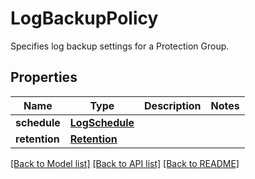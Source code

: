 # LogBackupPolicy

Specifies log backup settings for a Protection Group.

## Properties
Name | Type | Description | Notes
------------ | ------------- | ------------- | -------------
**schedule** | [**LogSchedule**](LogSchedule.md) |  | 
**retention** | [**Retention**](Retention.md) |  | 

[[Back to Model list]](../README.md#documentation-for-models) [[Back to API list]](../README.md#documentation-for-api-endpoints) [[Back to README]](../README.md)


